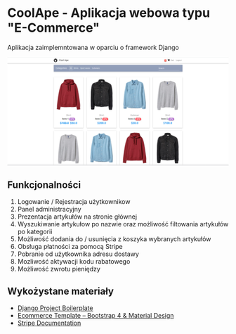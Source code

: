 # CoolApe - Aplikacja webowa typu "E-Commerce"

Aplikacja zaimplemntowana w oparciu o framework Django

<p align="center">
  <a><img src="https://github.com/eugeene1337/my-ecommerce-app/blob/master/application.png" width="1900"></a>
</p>

## Funkcjonalności

1. Logowanie / Rejestracja użytkownikow
2. Panel administracyjny
3. Prezentacja artykułów na stronie głównej
4. Wyszukiwanie artykułow po nazwie oraz możliwość filtowania artykułów po kategorii
4. Możliwość dodania do / usunięcia z koszyka wybranych artykułów
5. Obsługa płatności za pomocą Stripe
6. Pobranie od użytkownika adresu dostawy
7. Mozliwość aktywacji kodu rabatowego
8. Możliwość zwrotu pieniędzy

## Wykożystane materiały

- [Django Project Boilerplate](https://github.com/justdjango/django_project_boilerplate)
- [Ecommerce Template – Bootstrap 4 & Material Design](https://mdbootstrap.com/freebies/jquery/e-commerce/)
- [Stripe Documentation](https://stripe.com/docs)